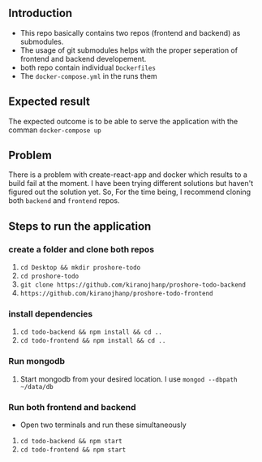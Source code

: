 ## Introduction
- This repo basically contains two repos (frontend and backend) as submodules.
- The usage of git submodules helps with the proper seperation of frontend and backend developement.
- both repo contain individual `Dockerfiles`
- The `docker-compose.yml` in the runs them

## Expected result
The expected outcome is to be able to serve the application with the comman `docker-compose up`

## Problem
There is a problem with create-react-app and docker which results to a build fail at the moment. I have been trying different solutions but haven't figured out the solution yet. So, For the time being, I recommend cloning both `backend` and `frontend` repos.

## Steps to run the application

### create a folder and clone both repos
1. `cd Desktop && mkdir proshore-todo`
2. `cd proshore-todo`
3. `git clone https://github.com/kiranojhanp/proshore-todo-backend`
4. `https://github.com/kiranojhanp/proshore-todo-frontend`

### install dependencies
1. `cd todo-backend && npm install && cd ..`
2. `cd todo-frontend && npm install && cd ..`

### Run mongodb
1. Start mongodb from your desired location. I use `mongod --dbpath ~/data/db`

### Run both frontend and backend
- Open two terminals and run these simultaneously
1. `cd todo-backend && npm start`
2. `cd todo-frontend && npm start`
